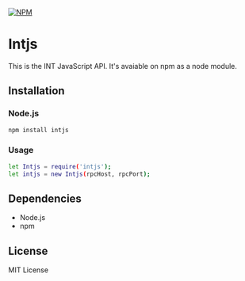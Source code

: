 [![NPM](https://img.shields.io/npm/v/intjs.svg)](https://www.npmjs.org/package/intjs)


# Intjs

This is the INT JavaScript API. It's avaiable on npm as a node module.


## Installation

### Node.js

```bash
npm install intjs
```

### Usage

```bash
let Intjs = require('intjs');
let intjs = new Intjs(rpcHost, rpcPort);
```

## Dependencies

* Node.js
* npm


## License

MIT License